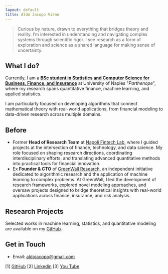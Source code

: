 ```yaml
---
layout: default
title: Aldo Jacopo Virno
---
```


> Curious by nature, drawn to everything that bridges theory and reality. I’m interested in understanding and navigating complex systems through scientific rigor. I see research as a form of exploration and science as a shared language for making sense of uncertainty.

## What I do?

Currently, I am a [**BSc student in Statistics and Computer Science for Business, Finance, and Insurance**](https://orienta.uniparthenope.it/laurea-triennale/statistica-informatica-azienda-finanza-assicurazioni/) at University of Naples "_Parthenope_", where my research spans quantitative finance, machine learning, and applied statistics. 

I am particularly focused on developing algorithms that connect mathematical theory with real-world applications, from financial modeling to data-driven research across multiple domains.

## Before

- Former **Head of Research Team** at [Napoli Fintech Lab](https://disaq.uniparthenope.it/fintechlab/), where I guided projects at the intersection of finance, technology, and data science. My role focused on shaping research directions, coordinating interdisciplinary efforts, and translating advanced quantitative methods into practical tools for financial innovation.
- Ex **Founder & CTO** of [GreenWall Research](https://www.linkedin.com/company/greenwall-research), an independent initiative dedicated to algorithmic research and the application of machine learning to complex problems. At GreenWall, I led the development of research frameworks, explored novel modeling approaches, and oversaw projects designed to bridge theoretical insights with real-world applications across finance, insurance, and risk analysis.

## Research Projects

Selected works in machine learning, statistics, and quantitative modeling are available on my [GitHub](https://github.com/aldojacopovirno).

## Get in Touch

- Email: [aldojacopo@gmail.com](mailto:aldojacopo@gmail.com)
 
[1] [GitHub](https://www.linkedin.com/in/aldo-jacopo-virno)
[2] [Linkedin](https://www.linkedin.com/in/aldo-jacopo-virno)
[3] [You Tube](https://www.youtube.com/@aldojacopovirno)
